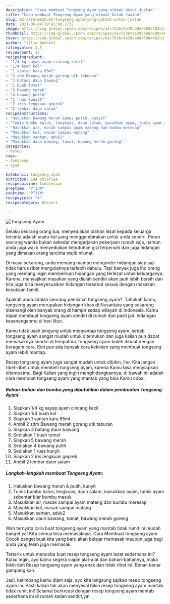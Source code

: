 ```yaml
---
description: "Cara membuat Tongseng Ayam yang nikmat Untuk Jualan"
title: "Cara membuat Tongseng Ayam yang nikmat Untuk Jualan"
slug: 92-cara-membuat-tongseng-ayam-yang-nikmat-untuk-jualan
date: 2021-06-04T19:41:00.173Z
image: https://img-global.cpcdn.com/recipes/a1c7536c9a39ca9d/680x482cq70/tongseng-ayam-foto-resep-utama.jpg
thumbnail: https://img-global.cpcdn.com/recipes/a1c7536c9a39ca9d/680x482cq70/tongseng-ayam-foto-resep-utama.jpg
cover: https://img-global.cpcdn.com/recipes/a1c7536c9a39ca9d/680x482cq70/tongseng-ayam-foto-resep-utama.jpg
author: Tillie Bennett
ratingvalue: 3.5
reviewcount: 13
recipeingredient:
- "1/4 kg sayap ayam cincang kecil"
- "1/4 buah kol"
- "1 santan kara 65ml"
- "2 sdm Bawang merah goreng utk taburan"
- "3 batang daun bawang"
- "1 buah tomat"
- "5 bawang merah"
- "4 bawang putih"
- "1 ruas kunyit"
- "2 iris lengkuas geprek"
- "2 lembar daun salam"
recipeinstructions:
- "Haluskan bawang merah &amp; putih, kunyit"
- "Tumis bumbu halus, lengkuas, daun salam, masukkan ayam, tumis ayam sebentar biar bumbu masuk"
- "Masukkan air, masak sampai ayam mateng dan bumbu meresap"
- "Masukkan kol, masak sampai matang"
- "Masukkan santan, aduk2"
- "Masukkan daun bawang, tomat, bawang merah goreng"
categories:
- Resep
tags:
- tongseng
- ayam

katakunci: tongseng ayam 
nutrition: 144 calories
recipecuisine: Indonesian
preptime: "PT13M"
cooktime: "PT37M"
recipeyield: "4"
recipecategory: Dessert

---
```



![Tongseng Ayam](https://img-global.cpcdn.com/recipes/a1c7536c9a39ca9d/680x482cq70/tongseng-ayam-foto-resep-utama.jpg)

Selaku seorang orang tua, menyediakan olahan lezat kepada keluarga tercinta adalah suatu hal yang menggembirakan untuk anda sendiri. Peran seorang  wanita bukan sekedar mengerjakan pekerjaan rumah saja, namun anda juga wajib menyediakan kebutuhan gizi terpenuhi dan juga hidangan yang dimakan orang tercinta wajib nikmat.

Di masa  sekarang, anda memang mampu mengorder hidangan siap saji tidak harus ribet mengolahnya terlebih dahulu. Tapi banyak juga lho orang yang memang ingin memberikan hidangan yang terlezat untuk keluarganya. Karena, menyajikan masakan yang diolah sendiri akan jauh lebih bersih dan kita juga bisa menyesuaikan hidangan tersebut sesuai dengan masakan kesukaan famili. 



Apakah anda adalah seorang penikmat tongseng ayam?. Tahukah kamu, tongseng ayam merupakan hidangan khas di Nusantara yang sekarang disenangi oleh banyak orang di hampir setiap wilayah di Indonesia. Kamu dapat membuat tongseng ayam sendiri di rumah dan pasti jadi hidangan kesenanganmu di hari libur.

Kamu tidak usah bingung untuk menyantap tongseng ayam, sebab tongseng ayam sangat mudah untuk ditemukan dan juga kalian pun dapat memasaknya sendiri di tempatmu. tongseng ayam boleh dibuat dengan beragam cara. Kini pun ada banyak cara kekinian yang membuat tongseng ayam lebih mantap.

Resep tongseng ayam juga sangat mudah untuk dibikin, lho. Kita jangan ribet-ribet untuk membeli tongseng ayam, karena Kamu bisa menyiapkan ditempatmu. Bagi Kalian yang ingin menghidangkannya, di bawah ini adalah cara membuat tongseng ayam yang mantab yang bisa Kamu coba.

<!--inarticleads1-->

##### Bahan-bahan dan bumbu yang dibutuhkan dalam pembuatan Tongseng Ayam:

1. Siapkan 1/4 kg sayap ayam cincang kecil
1. Siapkan 1/4 buah kol
1. Siapkan 1 santan kara 65ml
1. Ambil 2 sdm Bawang merah goreng utk taburan
1. Siapkan 3 batang daun bawang
1. Sediakan 1 buah tomat
1. Siapkan 5 bawang merah
1. Sediakan 4 bawang putih
1. Sediakan 1 ruas kunyit
1. Siapkan 2 iris lengkuas geprek
1. Ambil 2 lembar daun salam




<!--inarticleads2-->

##### Langkah-langkah membuat Tongseng Ayam:

1. Haluskan bawang merah &amp; putih, kunyit
1. Tumis bumbu halus, lengkuas, daun salam, masukkan ayam, tumis ayam sebentar biar bumbu masuk
1. Masukkan air, masak sampai ayam mateng dan bumbu meresap
1. Masukkan kol, masak sampai matang
1. Masukkan santan, aduk2
1. Masukkan daun bawang, tomat, bawang merah goreng




Wah ternyata cara buat tongseng ayam yang mantab tidak rumit ini mudah banget ya! Kita semua bisa memasaknya. Cara Membuat tongseng ayam Cocok banget buat kita yang baru akan belajar memasak maupun juga bagi anda yang telah jago memasak.

Tertarik untuk mencoba buat resep tongseng ayam lezat sederhana ini? Kalau ingin, ayo kamu segera siapin alat-alat dan bahan-bahannya, maka bikin deh Resep tongseng ayam yang enak dan tidak ribet ini. Benar-benar gampang kan. 

Jadi, ketimbang kamu diam saja, ayo kita langsung sajikan resep tongseng ayam ini. Pasti kalian tak akan menyesal bikin resep tongseng ayam mantab tidak rumit ini! Selamat berkreasi dengan resep tongseng ayam mantab sederhana ini di rumah kalian sendiri,ya!.

